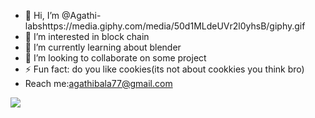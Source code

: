 - 👋 Hi, I’m @Agathi-labshttps://media.giphy.com/media/50d1MLdeUVr2l0yhsB/giphy.gif
- 👀 I’m interested in block chain
- 🌱 I’m currently learning about  blender 
- 💞️ I’m looking to collaborate on some project
- ⚡ Fun fact: do you like cookies(its not about cookkies you think bro)
- Reach me:agathibala77@gmail.com
<img src="https://media.giphy.com/media/50d1MLdeUVr2l0yhsB/giphy.gif">
<!---
Agathi-labs/Agathi-labs is a ✨ special ✨ repository because its `README.md` (this file) appears on your GitHub profile.
You can click the Preview link to take a look at your changes.
--->
